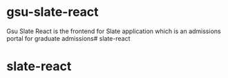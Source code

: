 # gsu-slate-react
Gsu Slate React is the frontend for Slate application which is an admissions portal for graduate admissions# slate-react
# slate-react
